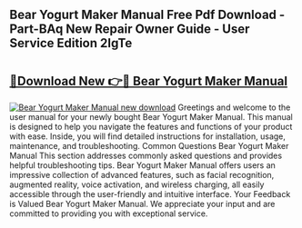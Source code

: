 ## Bear Yogurt Maker Manual Free Pdf Download - Part-BAq New Repair Owner Guide - User Service Edition 2IgTe

# <h2><a href="http://bc35011.oget.top/?id=Bear+Yogurt+Maker+Manual">🔗Download New 👉🔴 Bear Yogurt Maker Manual</a></h2>

[![Bear Yogurt Maker Manual new download](https://i.imgur.com/5g1atiW.png)](http://bc35011.oget.top/?id=Bear+Yogurt+Maker+Manual)
Greetings and welcome to the user manual for your newly bought Bear Yogurt Maker Manual. This manual is designed to help you navigate the features and functions of your product with ease. Inside, you will find detailed instructions for installation, usage, maintenance, and troubleshooting. Common Questions Bear Yogurt Maker Manual This section addresses commonly asked questions and provides helpful troubleshooting tips. Bear Yogurt Maker Manual offers users an impressive collection of advanced features, such as facial recognition, augmented reality, voice activation, and wireless charging, all easily accessible through the user-friendly and intuitive interface. Your Feedback is Valued Bear Yogurt Maker Manual. We appreciate your input and are committed to providing you with exceptional service.

